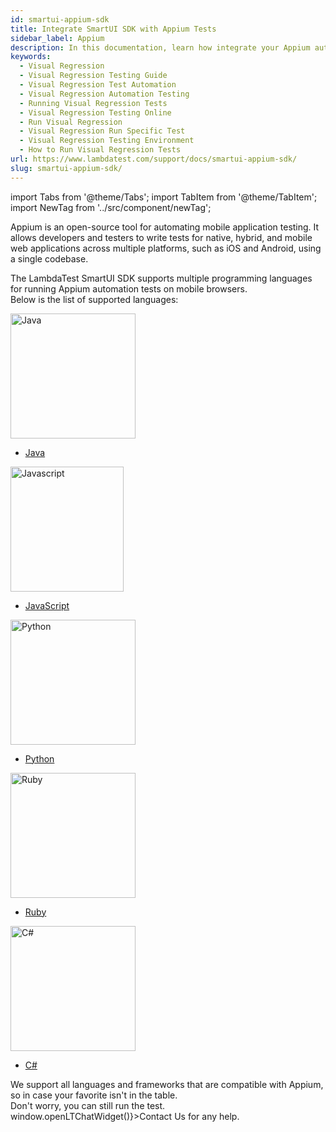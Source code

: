 ```yaml
---
id: smartui-appium-sdk
title: Integrate SmartUI SDK with Appium Tests
sidebar_label: Appium
description: In this documentation, learn how integrate your Appium automated tests with LambdaTest's SmartUI.
keywords:
  - Visual Regression
  - Visual Regression Testing Guide
  - Visual Regression Test Automation
  - Visual Regression Automation Testing
  - Running Visual Regression Tests
  - Visual Regression Testing Online
  - Run Visual Regression
  - Visual Regression Run Specific Test
  - Visual Regression Testing Environment
  - How to Run Visual Regression Tests
url: https://www.lambdatest.com/support/docs/smartui-appium-sdk/
slug: smartui-appium-sdk/
---
```

import Tabs from '@theme/Tabs';
import TabItem from '@theme/TabItem';
import NewTag from '../src/component/newTag';

<script type="application/ld+json"
      dangerouslySetInnerHTML={{ __html: JSON.stringify({
       "@context": "https://schema.org",
        "@type": "BreadcrumbList",
        "itemListElement": [{
          "@type": "ListItem",
          "position": 1,
          "name": "LambdaTest",
          "item": "https://www.lambdatest.com"
        },{
          "@type": "ListItem",
          "position": 2,
          "name": "Support",
          "item": "https://www.lambdatest.com/support/docs/"
        },{
          "@type": "ListItem",
          "position": 3,
          "name": "Smart Visual Testing",
          "item": "https://www.lambdatest.com/support/docs/smartui-appium-sdk/"
        }]
      })
    }}
></script>
Appium is an open-source tool for automating mobile application testing. It allows developers and testers to write tests for native, hybrid, and mobile web applications across multiple platforms, such as iOS and Android, using a single codebase.

The LambdaTest SmartUI SDK supports multiple programming languages for running Appium automation tests on mobile browsers. <br /> Below is the list of supported languages:

<div className="lt_row lt_framework_list_row">
  <div className="lt_col lt_framework_wrapper"> 
    <img loading="lazy" src={require('../assets/images/getting-started/java-icon.webp').default} alt="Java" width="200" height="200" className="language-icon no-zoom"/>
    <ul className="lt_framework_list">
      <li><a href="/support/docs/smartui-selenium-java-sdk/" target="_blank">Java</a></li>
    </ul>
  </div>
  
  <div className="lt_col lt_framework_wrapper">
    <img loading="lazy" src={require('../assets/images/getting-started/color-js.webp').default} alt="Javascript" width="181" height="200" className="language-icon no-zoom"/>
    <ul className="lt_framework_list">
      <li><a href="/support/docs/smartui-selenium-js-sdk/" target="_blank">JavaScript</a></li>
    </ul>
  </div>

  <div className="lt_col lt_framework_wrapper">
    <img loading="lazy" src={require('../assets/images/getting-started/python-icon.webp').default} alt="Python" width="200" height="200" className="language-icon no-zoom"/>
    <ul className="lt_framework_list">
      <li><a href="/support/docs/smartui-selenium-python-sdk/" target="_blank">Python</a></li>
    </ul>
  </div>

  <div className="lt_col lt_framework_wrapper">
     <img loading="lazy" src={require('../assets/images/getting-started/ruby-icon.webp').default} alt="Ruby" width="200" height="200" className="language-icon no-zoom"/>
      <ul className="lt_framework_list">
        <li><a href="/support/docs/smartui-selenium-ruby-sdk/" target="_blank">Ruby</a></li>
    </ul>
  </div>
  
  <div className="lt_col lt_framework_wrapper">
    <img loading="lazy" src={require('../assets/images/getting-started/c-sharp-icon.webp').default} alt="C#" width="200" height="200" className="language-icon no-zoom"/>
    <ul className="lt_framework_list">
      <li><a href="/support/docs/smartui-selenium-chsharp-sdk/" target="_blank">C#</a></li>
    </ul>
  </div>
</div>

<div className="lt-framework-list-footer">
  <p>We support all languages and frameworks that are compatible with Appium, so in case your favorite isn't in the table.<br/>Don't worry, you can still run the test. <span className="doc__lt" onClick={() => window.openLTChatWidget()}>Contact Us</span> for any help.</p>
</div>